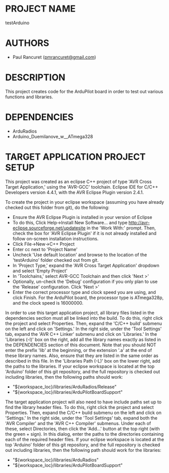 # PROJECT NAME

testArduino
  
# AUTHORS

* Paul Rancuret (pmrancuret@gmail.com)

# DESCRIPTION

This project creates code for the ArduPilot board in order to test out various functions and libraries.

# DEPENDENCIES

* ArduRadios
* Arduino_Duemilanove_w__ATmega328
  
# TARGET APPLICATION PROJECT SETUP

This project was created as an eclipse C++ project of type 'AVR Cross Target Application,' using the 'AVR-GCC' toolchain. Eclipse IDE for C/C++ Developers version 4.4.1, with the AVR Eclipse Plugin version 2.4.1.
  
To create the project in your eclipse workspace (assuming you have already checked out this folder from git), do the following:
* Ensure the AVR Eclipse Plugin is installed in your version of Eclipse
 * To do this, Click Help->Install New Software... and type http://avr-eclipse.sourceforge.net/updatesite in the 'Work With:' prompt.  Then, check the box for 'AVR Eclipse Plugin' if it is not already installed and follow on-screen installation instructions.
* Click File->New->C++ Project
* Enter cc next to 'Project Name'
* Uncheck 'Use default location' and browse to the location of the 'testArduino' folder checked out from git.
* In 'Project Type,' expand the 'AVR Cross Target Application' dropdown and select 'Empty Project'
* In 'Toolchains,' select AVR-GCC Toolchain and then click 'Next >'
* Optionally, un-check the 'Debug' configuration if you only plan to use the 'Release' configuration.  Click 'Next >'
* Enter the correct processor type and clock speed you are using, and click Finish.  For the ArduPilot board, the processor type is ATmega328p, and the clock speed is 16000000.
  
In order to use this target application project, all library files listed in the dependencies section must all be linked into the build.  To do this, right click the project and select Properties.  Then, expand the 'C/C++ build' submenu on the left and click on 'Settings.'  In the right side, under the 'Tool Settings' tab, expand the 'AVR C++ Linker' submenu and click on 'Libraries.'  In the 'Libraries (-l)' box on the right, add all the library names exactly as listed in the DEPENDENCIES section of this document.  Note that you should NOT enter the prefix 'lib' at the beginning, or the extension '.a' at the end of these library names.  Also, ensure that they are listed in the same order as described in this file.  In the 'Libraries Path (-L)' box on the lower right, add the paths to the libraries.  If your eclipse workspace is located at the top 'Arduino' folder of this git repository, and the full repository is checked out including libraries, then the following paths should work:
* "${workspace_loc}/libraries/ArduRadios/Release"
* "${workspace_loc}/libraries/ArduPilotBoardSupport"
 
The target application project will also need to have include paths set up to find the library header files.  To do this, right click the project and select Properties.  Then, expand the C/C++ build submenu on the left and click on 'Settings.'  In the right side, under the 'Tool Settings' tab, expand both the 'AVR Compiler' and the 'AVR C++ Compiler' submenus.  Under each of these, select Directories, then click the 'Add...' button at the top right (with the green + sign).  In this dialog, enter the paths to the directories containing each of the required header files. If your eclipse workspace is located at the top 'Arduino' folder of this git repository, and the full repository is checked out including libraries, then the following path should work for the libraries:
* "${workspace_loc}/libraries/ArduRadios"
* "${workspace_loc}/libraries/ArduPilotBoardSupport"